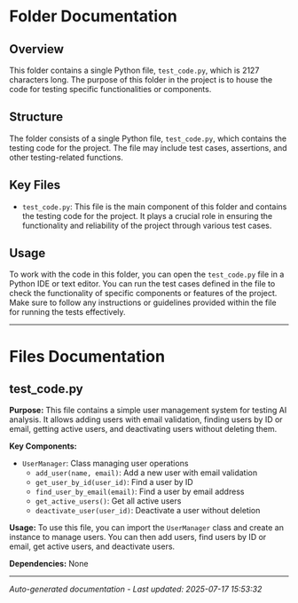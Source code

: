 # Folder Documentation

## Overview
This folder contains a single Python file, `test_code.py`, which is 2127 characters long. The purpose of this folder in the project is to house the code for testing specific functionalities or components.

## Structure
The folder consists of a single Python file, `test_code.py`, which contains the testing code for the project. The file may include test cases, assertions, and other testing-related functions.

## Key Files
- `test_code.py`: This file is the main component of this folder and contains the testing code for the project. It plays a crucial role in ensuring the functionality and reliability of the project through various test cases.

## Usage
To work with the code in this folder, you can open the `test_code.py` file in a Python IDE or text editor. You can run the test cases defined in the file to check the functionality of specific components or features of the project. Make sure to follow any instructions or guidelines provided within the file for running the tests effectively.

---

# Files Documentation

## test_code.py

**Purpose:** This file contains a simple user management system for testing AI analysis. It allows adding users with email validation, finding users by ID or email, getting active users, and deactivating users without deleting them.

**Key Components:**
- `UserManager`: Class managing user operations
  - `add_user(name, email)`: Add a new user with email validation
  - `get_user_by_id(user_id)`: Find a user by ID
  - `find_user_by_email(email)`: Find a user by email address
  - `get_active_users()`: Get all active users
  - `deactivate_user(user_id)`: Deactivate a user without deletion

**Usage:** To use this file, you can import the `UserManager` class and create an instance to manage users. You can then add users, find users by ID or email, get active users, and deactivate users.

**Dependencies:** None

---
*Auto-generated documentation - Last updated: 2025-07-17 15:53:32*
